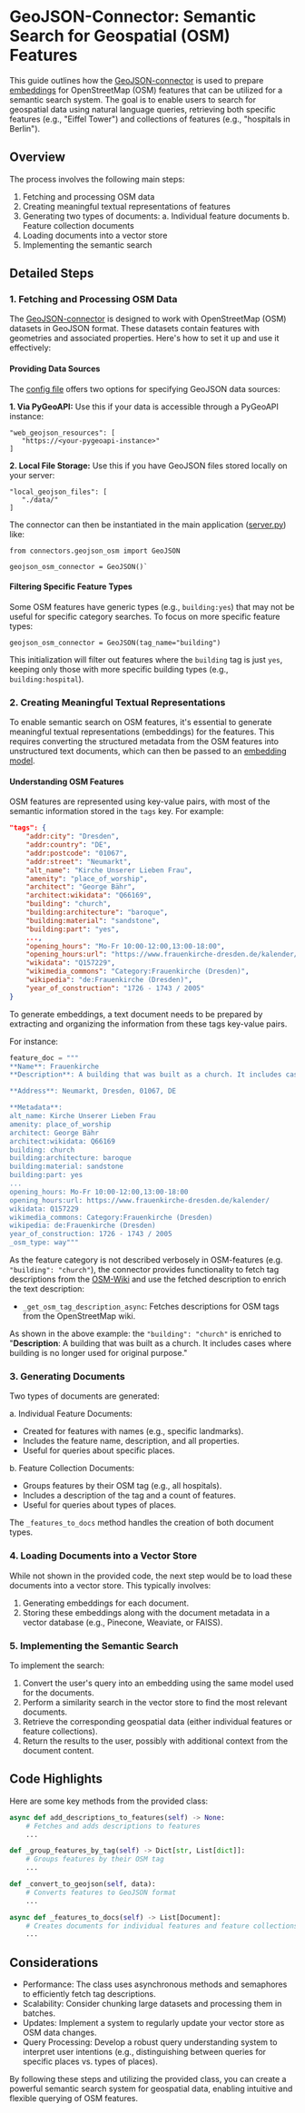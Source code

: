 # GeoJSON-Connector: Semantic Search for Geospatial (OSM) Features

This guide outlines how the [GeoJSON-connector](https://github.com/52North/innovation-prize/blob/dev/search-app/server/connectors/geojson_osm.py) is used to prepare [embeddings](https://huggingface.co/blog/getting-started-with-embeddings) for OpenStreetMap (OSM) features that can be utilized for a semantic search system. The goal is to enable users to search for geospatial data using natural language queries, retrieving both specific features (e.g., "Eiffel Tower") and collections of features (e.g., "hospitals in Berlin").

## Overview

The process involves the following main steps:

1. Fetching and processing OSM data
2. Creating meaningful textual representations of features
3. Generating two types of documents:
   a. Individual feature documents
   b. Feature collection documents
4. Loading documents into a vector store
5. Implementing the semantic search

## Detailed Steps

### 1. Fetching and Processing OSM Data
The [GeoJSON-connector](https://github.com/52North/innovation-prize/blob/dev/search-app/server/connectors/geojson_osm.py) is designed to work with OpenStreetMap (OSM) datasets in GeoJSON format. These datasets contain features with geometries and associated properties. Here's how to set it up and use it effectively:

#### Providing Data Sources
The [config file](https://github.com/52North/innovation-prize/blob/6b1ab1c2532eefe30d2e6849ea28ced2e50e49e1/search-app/server/config/config.json) offers two options for specifying GeoJSON data sources:

**1. Via PyGeoAPI:** Use this if your data is accessible through a PyGeoAPI instance:
```
"web_geojson_resources": [
   "https://<your-pygeoapi-instance>"
]
```
**2. Local File Storage:** Use this if you have GeoJSON files stored locally on your server:

```
"local_geojson_files": [
   "./data/"
]
```
The connector can then be instantiated in the main application ([server.py](https://github.com/52North/innovation-prize/blob/6b1ab1c2532eefe30d2e6849ea28ced2e50e49e1/search-app/server/app/server.py)) like:

```
from connectors.geojson_osm import GeoJSON

geojson_osm_connector = GeoJSON()`
```
#### Filtering Specific Feature Types
Some OSM features have generic types (e.g., `building:yes`) that may not be useful for specific category searches. To focus on more specific feature types:
```
geojson_osm_connector = GeoJSON(tag_name="building")
```

This initialization will filter out features where the `building` tag is just `yes`, keeping only those with more specific building types (e.g., `building:hospital`).

### 2. Creating Meaningful Textual Representations

To enable semantic search on OSM features, it's essential to generate meaningful textual representations (embeddings) for the features. This requires converting the structured metadata from the OSM features into unstructured text documents, which can then be passed to an [embedding model](https://huggingface.co/docs/chat-ui/configuration/embeddings).

#### Understanding OSM Features

OSM features are represented using key-value pairs, with most of the semantic information stored in the `tags` key. For example:

```json
"tags": {
    "addr:city": "Dresden",
    "addr:country": "DE",
    "addr:postcode": "01067",
    "addr:street": "Neumarkt",
    "alt_name": "Kirche Unserer Lieben Frau",
    "amenity": "place_of_worship",
    "architect": "George Bähr",
    "architect:wikidata": "Q66169",
    "building": "church",
    "building:architecture": "baroque",
    "building:material": "sandstone",
    "building:part": "yes",
    ...,
    "opening_hours": "Mo-Fr 10:00-12:00,13:00-18:00",
    "opening_hours:url": "https://www.frauenkirche-dresden.de/kalender/",
    "wikidata": "Q157229",
    "wikimedia_commons": "Category:Frauenkirche (Dresden)",
    "wikipedia": "de:Frauenkirche (Dresden)",
    "year_of_construction": "1726 - 1743 / 2005"
}
```

To generate embeddings, a text document needs to be prepared by extracting and organizing the information from these tags key-value pairs.

For instance:
```python
feature_doc = """
**Name**: Frauenkirche
**Description**: A building that was built as a church. It includes cases where building is no longer used for original purpose.

**Address**: Neumarkt, Dresden, 01067, DE

**Metadata**:
alt_name: Kirche Unserer Lieben Frau
amenity: place_of_worship
architect: George Bähr
architect:wikidata: Q66169
building: church
building:architecture: baroque
building:material: sandstone
building:part: yes
...
opening_hours: Mo-Fr 10:00-12:00,13:00-18:00
opening_hours:url: https://www.frauenkirche-dresden.de/kalender/
wikidata: Q157229
wikimedia_commons: Category:Frauenkirche (Dresden)
wikipedia: de:Frauenkirche (Dresden)
year_of_construction: 1726 - 1743 / 2005
_osm_type: way"""

```
As the feature category is not described verbosely in OSM-features (e.g. `"building": "church"`), the connector provides functionality to fetch tag descriptions from the [OSM-Wiki](https://wiki.openstreetmap.org/wiki/Main_Page) and use the fetched description to enrich the text description:
- `_get_osm_tag_description_async`: Fetches descriptions for OSM tags from the OpenStreetMap wiki.

As shown in the above example: the `"building": "church"` is enriched to "**Description**: A building that was built as a church. It includes cases where building is no longer used for original purpose."

### 3. Generating Documents

Two types of documents are generated:

a. Individual Feature Documents:
   - Created for features with names (e.g., specific landmarks).
   - Includes the feature name, description, and all properties.
   - Useful for queries about specific places.

b. Feature Collection Documents:
   - Groups features by their OSM tag (e.g., all hospitals).
   - Includes a description of the tag and a count of features.
   - Useful for queries about types of places.

The `_features_to_docs` method handles the creation of both document types.

### 4. Loading Documents into a Vector Store

While not shown in the provided code, the next step would be to load these documents into a vector store. This typically involves:

1. Generating embeddings for each document.
2. Storing these embeddings along with the document metadata in a vector database (e.g., Pinecone, Weaviate, or FAISS).

### 5. Implementing the Semantic Search

To implement the search:

1. Convert the user's query into an embedding using the same model used for the documents.
2. Perform a similarity search in the vector store to find the most relevant documents.
3. Retrieve the corresponding geospatial data (either individual features or feature collections).
4. Return the results to the user, possibly with additional context from the document content.

## Code Highlights

Here are some key methods from the provided class:

```python
async def add_descriptions_to_features(self) -> None:
    # Fetches and adds descriptions to features
    ...

def _group_features_by_tag(self) -> Dict[str, List[dict]]:
    # Groups features by their OSM tag
    ...

def _convert_to_geojson(self, data):
    # Converts features to GeoJSON format
    ...

async def _features_to_docs(self) -> List[Document]:
    # Creates documents for individual features and feature collections
    ...
```

## Considerations

- Performance: The class uses asynchronous methods and semaphores to efficiently fetch tag descriptions.
- Scalability: Consider chunking large datasets and processing them in batches.
- Updates: Implement a system to regularly update your vector store as OSM data changes.
- Query Processing: Develop a robust query understanding system to interpret user intentions (e.g., distinguishing between queries for specific places vs. types of places).

By following these steps and utilizing the provided class, you can create a powerful semantic search system for geospatial data, enabling intuitive and flexible querying of OSM features.
